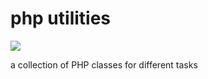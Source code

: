 # php utilities

<img src="https://img.shields.io/badge/version-dev-red">

a collection of PHP classes for different tasks 